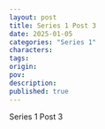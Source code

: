 ```yaml
---
layout: post
title: Series 1 Post 3
date: 2025-01-05
categories: "Series 1"
characters: 
tags: 
origin: 
pov: 
description: 
published: true
---
```


Series 1 Post 3